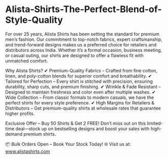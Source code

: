 # Alista-Shirts-The-Perfect-Blend-of-Style-Quality
For over 25 years, Alista Shirts has been setting the standard for premium men’s fashion. Our commitment to top-notch fabrics, expert craftsmanship, and trend-forward designs makes us a preferred choice for retailers and distributors across India. Whether it’s a formal occasion, business meeting, or casual outing, our shirts are designed to offer a flawless fit with unmatched comfort.

Why Alista Shirts?
✔ Premium-Quality Fabrics – Crafted from fine cotton, linen, and poly-cotton blends for superior comfort and breathability.
✔ Tailored for Perfection – Every shirt is stitched with precision, ensuring durability, sharp cuts, and premium finishing.
✔ Wrinkle & Fade Resistant – Designed to maintain freshness and color even after multiple washes.
✔ Wide Collection – From classic formals to modern casuals, we have the perfect shirts for every style preference.
✔ High Margins for Retailers & Distributors – Get premium-quality shirts at wholesale rates that guarantee higher profits.

Exclusive Offer – Buy 50 Shirts & Get 2 FREE!
Don’t miss out on this limited-time deal—stock up on bestselling designs and boost your sales with high-demand premium shirts.

📦 Bulk Orders Open – Book Your Stock Today!
🌐 Visit us at: www.alistashirts.com
